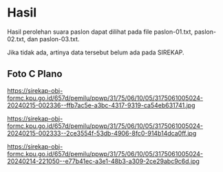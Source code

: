 # Hasil

Hasil perolehan suara paslon dapat dilihat pada file paslon-01.txt, paslon-02.txt, dan paslon-03.txt.

Jika tidak ada, artinya data tersebut belum ada pada SIREKAP.

## Foto C Plano

https://sirekap-obj-formc.kpu.go.id/657d/pemilu/ppwp/31/75/06/10/05/3175061005024-20240215-002336--ffb7ac5e-a3bc-4317-9319-ca54eb631741.jpg

https://sirekap-obj-formc.kpu.go.id/657d/pemilu/ppwp/31/75/06/10/05/3175061005024-20240215-002333--2ce3554f-53db-4906-8fc0-914b14dca0ff.jpg

https://sirekap-obj-formc.kpu.go.id/657d/pemilu/ppwp/31/75/06/10/05/3175061005024-20240214-221050--e77b41ec-a3e1-48b3-a309-2ce29abc9c6d.jpg
